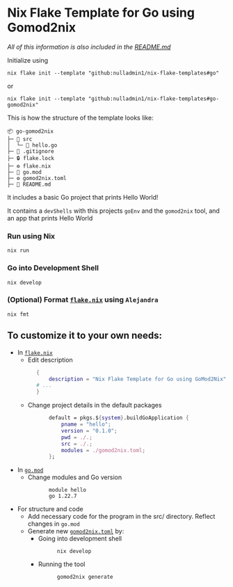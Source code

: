 # Nix Flake Template for Go using Gomod2nix

_All of this information is also included in the [README.md](https://github.com/nulladmin1/nix-flake-templates/blob/main/flake.nix)_

Initialize using

```shell
nix flake init --template "github:nulladmin1/nix-flake-templates#go"
```

or

```shell
nix flake init --template "github:nulladmin1/nix-flake-templates#go-gomod2nix"
```

This is how the structure of the template looks like:

```
📦 go-gomod2nix
├─ 📁 src
│  └─ 🐹 hello.go
├─ 🙈 .gitignore
├─ 🔒 flake.lock
├─ ⚙️ flake.nix
├─ 🐹 go.mod
├─ ⚙️ gomod2nix.toml
├─ 📃 README.md
```

It includes a basic Go project that prints Hello World!

It contains a `devShells` with this projects `goEnv` and the `gomod2nix` tool, and an app that prints Hello World

### Run using Nix

```shell
nix run
```

### Go into Development Shell

```shell
nix develop
```

### (Optional) Format [`flake.nix`](flake.nix) using `Alejandra`

```shelll
nix fmt
```

## To customize it to your own needs:

- In [`flake.nix`](flake.nix)
  - Edit description
  ```nix
        {
            description = "Nix Flake Template for Go using GoMod2Nix";
        # ...
        }
  ```
  - Change project details in the default packages
  ```nix
            default = pkgs.${system}.buildGoApplication {
                pname = "hello";
                version = "0.1.0";
                pwd = ./.;
                src = ./.;
                modules = ./gomod2nix.toml;
            };
  ```
- In [`go.mod`](go.mod)
  - Change modules and Go version
  ```vgo
            module hello
            go 1.22.7
  ```
- For structure and code
  - Add necessary code for the program in the src/ directory. Reflect changes in `go.mod`
  - Generate new [`gomod2nix.toml`](gomod2nix.toml) by:
    - Going into development shell
      ```shell
            nix develop
      ```
    - Running the tool
      ```shell
            gomod2nix generate
      ```


